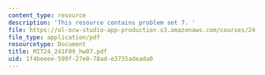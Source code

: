 ```yaml
---
content_type: resource
description: 'This resource contains problem set 7. '
file: https://ol-ocw-studio-app-production.s3.amazonaws.com/courses/24-241-logic-i-fall-2009/1f4beeee599f27e078ade3735adeada0_MIT24_241F09_hw07.pdf
file_type: application/pdf
resourcetype: Document
title: MIT24_241F09_hw07.pdf
uid: 1f4beeee-599f-27e0-78ad-e3735adeada0
---
```

